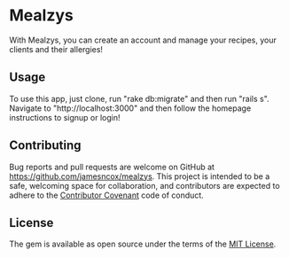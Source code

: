# Mealzys

With Mealzys, you can create an account and manage your recipes, your clients and their allergies!

## Usage

To use this app, just clone, run "rake db:migrate" and then run "rails s". Navigate to "http://localhost:3000" and then follow the homepage instructions to signup or login! 

## Contributing

Bug reports and pull requests are welcome on GitHub at https://github.com/jamesncox/mealzys. This project is intended to be a safe, welcoming space for collaboration, and contributors are expected to adhere to the [Contributor Covenant](contributor-covenant.org) code of conduct.


## License

The gem is available as open source under the terms of the [MIT License](http://opensource.org/licenses/MIT).

